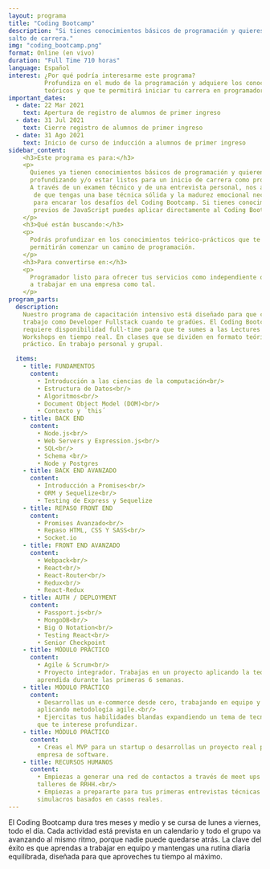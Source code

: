 ```yaml
---
layout: programa
title: "Coding Bootcamp"
description: "Si tienes conocimientos básicos de programación y quieres dar un
salto de carrera."
img: "coding_bootcamp.png"
format: Online (en vivo)
duration: "Full Time 710 horas"
language: Español
interest: ¿Por qué podría interesarme este programa?
          Profundiza en el mudo de la programación y adquiere los conocimientos
          teóricos y que te permitirá iniciar tu carrera en programador.
important_dates:
  - date: 22 Mar 2021
    text: Apertura de registro de alumnos de primer ingreso
  - date: 31 Jul 2021
    text: Cierre registro de alumnos de primer ingreso
  - date: 31 Ago 2021
    text: Inicio de curso de inducción a alumnos de primer ingreso
sidebar_content:
    <h3>Este programa es para:</h3>
    <p>
      Quienes ya tienen conocimientos básicos de programación y quieren seguir
      profundizando y/o estar listos para un inicio de carrera como programador.
      A través de un examen técnico y de una entrevista personal, nos aseguramos
       de que tengas una base técnica sólida y la madurez emocional necesaria
       para encarar los desafíos del Coding Bootcamp. Si tienes conocimientos
       previos de JavaScript puedes aplicar directamente al Coding Bootcamp.
    </p>
    <h3>Qué están buscando:</h3>
    <p>
      Podrás profundizar en los conocimientos teórico-prácticos que te
      permitirán comenzar un camino de programación.
    </p>
    <h3>Para convertirse en:</h3>
    <p>
      Programador listo para ofrecer tus servicios como independiente o comenzar
      a trabajar en una empresa como tal.
    </p>
program_parts:
  description:
    Nuestro programa de capacitación intensivo está diseñado para que consigas
    trabajo como Developer Fullstack cuando te gradúes. El Coding Bootcamp
    requiere disponibilidad full-time para que te sumes a las Lectures y a los
    Workshops en tiempo real. En clases que se dividen en formato teórico y
    práctico. En trabajo personal y grupal.

  items:
    - title: FUNDAMENTOS
      content:
        • Introducción a las ciencias de la computación<br/>
        • Estructura de Datos<br/>
        • Algoritmos<br/>
        • Document Object Model (DOM)<br/>
        • Contexto y ´this´
    - title: BACK END
      content:
        • Node.js<br/>
        • Web Servers y Expression.js<br/>
        • SQL<br/>
        • Schema <br/>
        • Node y Postgres
    - title: BACK END AVANZADO
      content:
        • Introducción a Promises<br/>
        • ORM y Sequelize<br/>
        • Testing de Express y Sequelize
    - title: REPASO FRONT END
      content:
        • Promises Avanzado<br/>
        • Repaso HTML, CSS Y SASS<br/>
        • Socket.io
    - title: FRONT END AVANZADO
      content:
        • Webpack<br/>
        • React<br/>
        • React-Router<br/>
        • Redux<br/>
        • React-Redux
    - title: AUTH / DEPLOYMENT
      content:
        • Passport.js<br/>
        • MongoDB<br/>
        • Big O Notation<br/>
        • Testing React<br/>
        • Senior Checkpoint
    - title: MÓDULO PRÁCTICO
      content:
        • Agile & Scrum<br/>
        • Proyecto integrador. Trabajas en un proyecto aplicando la teoría
        aprendida durante las primeras 6 semanas.
    - title: MÓDULO PRÁCTICO
      content:
        • Desarrollas un e-commerce desde cero, trabajando en equipo y
        aplicando metodología agile.<br/>
        • Ejercitas tus habilidades blandas expandiendo un tema de tecnología
        que te interese profundizar.
    - title: MÓDULO PRÁCTICO
      content:
        • Creas el MVP para un startup o desarrollas un proyecto real para una
        empresa de software.
    - title: RECURSOS HUMANOS
      content:
        • Empiezas a generar una red de contactos a través de meet ups y
        talleres de RRHH.<br/>
        • Empiezas a prepararte para tus primeras entrevistas técnicas con
        simulacros basados en casos reales.
---
```

El Coding Bootcamp dura tres meses y medio y se cursa de lunes a viernes, todo
el día. Cada actividad está prevista en un calendario y todo el grupo va
avanzando al mismo ritmo, porque nadie puede quedarse atrás. La clave del éxito
es que aprendas a trabajar en equipo y mantengas una rutina diaria equilibrada,
diseñada para que aproveches tu tiempo al máximo.
